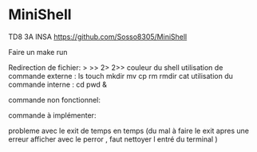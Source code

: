 # MiniShell
TD8 3A INSA
https://github.com/Sosso8305/MiniShell

Faire un make run 


Redirection de fichier:  >   >>  2> 2>>
couleur du shell
utilisation de commande externe : ls touch mkdir mv cp rm rmdir cat
utilisation du commande interne : cd pwd &

commande non fonctionnel:

commande à implémenter:


probleme avec le exit de temps en temps
(du mal à faire le exit apres une erreur afficher avec le perror , faut nettoyer l entré du terminal ) 

